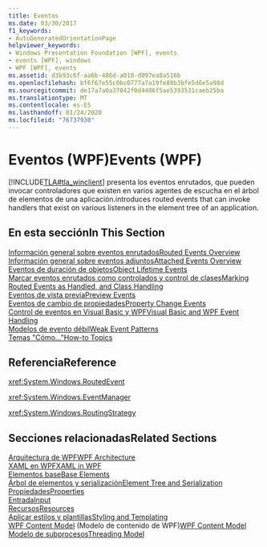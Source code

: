 ```yaml
---
title: Eventos
ms.date: 03/30/2017
f1_keywords:
- AutoGeneratedOrientationPage
helpviewer_keywords:
- Windows Presentation Foundation [WPF], events
- events [WPF], windows
- WPF [WPF], events
ms.assetid: d3b93c6f-aa6b-486d-a010-d097ea8a516b
ms.openlocfilehash: bf6f67e55c0bc0777a7a19fe88b3bfe5d6e5a98d
ms.sourcegitcommit: de17a7a0a37042f0d4406f5ae5393531caeb25ba
ms.translationtype: MT
ms.contentlocale: es-ES
ms.lasthandoff: 01/24/2020
ms.locfileid: "76737930"
---
```

# <a name="events-wpf"></a><span data-ttu-id="e7342-102">Eventos (WPF)</span><span class="sxs-lookup"><span data-stu-id="e7342-102">Events (WPF)</span></span>
[!INCLUDE[TLA#tla_winclient](../../../../includes/tlasharptla-winclient-md.md)] <span data-ttu-id="e7342-103">presenta los eventos enrutados, que pueden invocar controladores que existen en varios agentes de escucha en el árbol de elementos de una aplicación.</span><span class="sxs-lookup"><span data-stu-id="e7342-103">introduces routed events that can invoke handlers that exist on various listeners in the element tree of an application.</span></span>  
  
## <a name="in-this-section"></a><span data-ttu-id="e7342-104">En esta sección</span><span class="sxs-lookup"><span data-stu-id="e7342-104">In This Section</span></span>  
 [<span data-ttu-id="e7342-105">Información general sobre eventos enrutados</span><span class="sxs-lookup"><span data-stu-id="e7342-105">Routed Events Overview</span></span>](routed-events-overview.md)  
 [<span data-ttu-id="e7342-106">Información general sobre eventos adjuntos</span><span class="sxs-lookup"><span data-stu-id="e7342-106">Attached Events Overview</span></span>](attached-events-overview.md)  
 [<span data-ttu-id="e7342-107">Eventos de duración de objetos</span><span class="sxs-lookup"><span data-stu-id="e7342-107">Object Lifetime Events</span></span>](object-lifetime-events.md)  
 [<span data-ttu-id="e7342-108">Marcar eventos enrutados como controlados y control de clases</span><span class="sxs-lookup"><span data-stu-id="e7342-108">Marking Routed Events as Handled, and Class Handling</span></span>](marking-routed-events-as-handled-and-class-handling.md)  
 [<span data-ttu-id="e7342-109">Eventos de vista previa</span><span class="sxs-lookup"><span data-stu-id="e7342-109">Preview Events</span></span>](preview-events.md)  
 [<span data-ttu-id="e7342-110">Eventos de cambio de propiedades</span><span class="sxs-lookup"><span data-stu-id="e7342-110">Property Change Events</span></span>](property-change-events.md)  
 [<span data-ttu-id="e7342-111">Control de eventos en Visual Basic y WPF</span><span class="sxs-lookup"><span data-stu-id="e7342-111">Visual Basic and WPF Event Handling</span></span>](visual-basic-and-wpf-event-handling.md)  
 [<span data-ttu-id="e7342-112">Modelos de evento débil</span><span class="sxs-lookup"><span data-stu-id="e7342-112">Weak Event Patterns</span></span>](weak-event-patterns.md)  
 [<span data-ttu-id="e7342-113">Temas "Cómo..."</span><span class="sxs-lookup"><span data-stu-id="e7342-113">How-to Topics</span></span>](events-how-to-topics.md)  
  
## <a name="reference"></a><span data-ttu-id="e7342-114">Referencia</span><span class="sxs-lookup"><span data-stu-id="e7342-114">Reference</span></span>  
 <xref:System.Windows.RoutedEvent>  
  
 <xref:System.Windows.EventManager>  
  
 <xref:System.Windows.RoutingStrategy>  
  
## <a name="related-sections"></a><span data-ttu-id="e7342-115">Secciones relacionadas</span><span class="sxs-lookup"><span data-stu-id="e7342-115">Related Sections</span></span>  
 [<span data-ttu-id="e7342-116">Arquitectura de WPF</span><span class="sxs-lookup"><span data-stu-id="e7342-116">WPF Architecture</span></span>](wpf-architecture.md)  
  [<span data-ttu-id="e7342-117">XAML en WPF</span><span class="sxs-lookup"><span data-stu-id="e7342-117">XAML in WPF</span></span>](xaml-in-wpf.md)  
  [<span data-ttu-id="e7342-118">Elementos base</span><span class="sxs-lookup"><span data-stu-id="e7342-118">Base Elements</span></span>](base-elements.md)  
  [<span data-ttu-id="e7342-119">Árbol de elementos y serialización</span><span class="sxs-lookup"><span data-stu-id="e7342-119">Element Tree and Serialization</span></span>](element-tree-and-serialization.md)  
  [<span data-ttu-id="e7342-120">Propiedades</span><span class="sxs-lookup"><span data-stu-id="e7342-120">Properties</span></span>](properties-wpf.md)  
  [<span data-ttu-id="e7342-121">Entrada</span><span class="sxs-lookup"><span data-stu-id="e7342-121">Input</span></span>](input-wpf.md)  
  [<span data-ttu-id="e7342-122">Recursos</span><span class="sxs-lookup"><span data-stu-id="e7342-122">Resources</span></span>](resources-wpf.md)  
  [<span data-ttu-id="e7342-123">Aplicar estilos y plantillas</span><span class="sxs-lookup"><span data-stu-id="e7342-123">Styling and Templating</span></span>](../../../desktop-wpf/fundamentals/styles-templates-overview.md)  
  <span data-ttu-id="e7342-124">[WPF Content Model](../controls/wpf-content-model.md) (Modelo de contenido de WPF)</span><span class="sxs-lookup"><span data-stu-id="e7342-124">[WPF Content Model](../controls/wpf-content-model.md)</span></span>  
  [<span data-ttu-id="e7342-125">Modelo de subprocesos</span><span class="sxs-lookup"><span data-stu-id="e7342-125">Threading Model</span></span>](threading-model.md)
